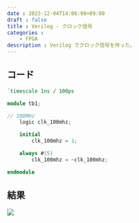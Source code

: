 ```yaml
---
date : 2023-12-04T14:06:00+09:00
draft : false
title : Verilog - クロック信号
categories :
    - FPGA
description : Verilog でクロック信号を作った。
---
```


## コード
```verilog
`timescale 1ns / 100ps

module tb1;

// 100MHz
    logic clk_100mhz;

    initial
        clk_100mhz = 1;

    always #(5)
        clk_100mhz = ~clk_100mhz;

endmodule
```

## 結果
![](https://image.icysamon.jp/blog/2023/12/verilog-clock.webp)